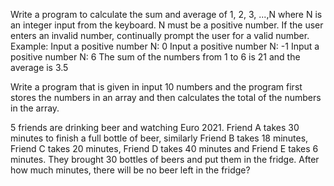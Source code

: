 Write a program to calculate the sum and average of 1, 2, 3, ...,N where N is an
integer input from the keyboard.
N must be a positive number. If the user enters an invalid number, continually prompt
the user for a valid number.
Example:
Input a positive number N: 0
Input a positive number N: -1
Input a positive number N: 6
The sum of the numbers from 1 to 6 is 21 and the average is 3.5



Write a program that is given in input 10 numbers and the program first stores the numbers in an array and then calculates the total of the numbers in the array.


5 friends are drinking beer and watching Euro 2021. Friend A takes 30 minutes to finish a full bottle of beer, similarly Friend B takes 18 minutes, Friend C takes 20 minutes, Friend D takes 40 minutes and Friend E takes 6 minutes. They brought 30 bottles of beers and put them in the fridge. After how much minutes, there will be no beer left in the fridge?
